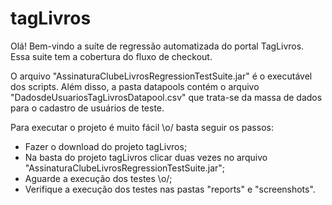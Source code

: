 # tagLivros

Olá! Bem-vindo a suíte de regressão automatizada do portal TagLivros.
Essa suite tem a cobertura do fluxo de checkout.

O arquivo "AssinaturaClubeLivrosRegressionTestSuite.jar" é o executável dos scripts. Além disso, a pasta datapools contém o arquivo "DadosdeUsuariosTagLivrosDatapool.csv" que trata-se da massa de dados para o cadastro de usuários de teste. 

Para executar o projeto é muito fácil \o/ basta seguir os passos:
- Fazer o download do projeto tagLivros;
- Na basta do projeto tagLivros clicar duas vezes no arquivo "AssinaturaClubeLivrosRegressionTestSuite.jar";
- Aguarde a execução dos testes \o/;
- Verifique a execução dos testes nas pastas "reports" e "screenshots".